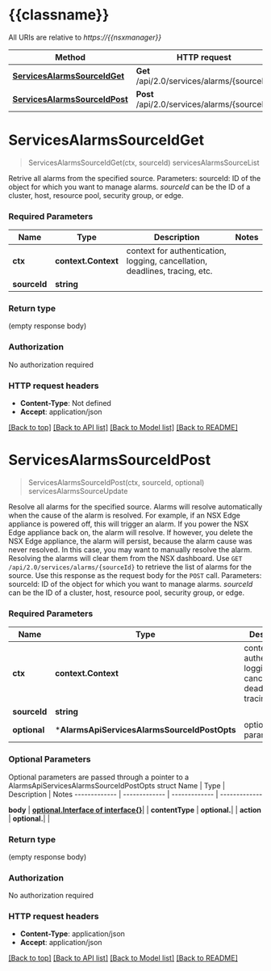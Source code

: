 # {{classname}}

All URIs are relative to *https://{{nsxmanager}}*

Method | HTTP request | Description
------------- | ------------- | -------------
[**ServicesAlarmsSourceIdGet**](AlarmsApi.md#ServicesAlarmsSourceIdGet) | **Get** /api/2.0/services/alarms/{sourceId} | servicesAlarmsSourceList
[**ServicesAlarmsSourceIdPost**](AlarmsApi.md#ServicesAlarmsSourceIdPost) | **Post** /api/2.0/services/alarms/{sourceId} | servicesAlarmsSourceUpdate

# **ServicesAlarmsSourceIdGet**
> ServicesAlarmsSourceIdGet(ctx, sourceId)
servicesAlarmsSourceList

Retrive all alarms from the specified source.   Parameters:  sourceId: ID of the object for which you want to manage alarms. *sourceId* can be the ID of a cluster, host, resource pool, security group, or edge.   

### Required Parameters

Name | Type | Description  | Notes
------------- | ------------- | ------------- | -------------
 **ctx** | **context.Context** | context for authentication, logging, cancellation, deadlines, tracing, etc.
  **sourceId** | **string**|  | 

### Return type

 (empty response body)

### Authorization

No authorization required

### HTTP request headers

 - **Content-Type**: Not defined
 - **Accept**: application/json

[[Back to top]](#) [[Back to API list]](../README.md#documentation-for-api-endpoints) [[Back to Model list]](../README.md#documentation-for-models) [[Back to README]](../README.md)

# **ServicesAlarmsSourceIdPost**
> ServicesAlarmsSourceIdPost(ctx, sourceId, optional)
servicesAlarmsSourceUpdate

Resolve all alarms for the specified source.  Alarms will resolve automatically when the cause of the alarm is resolved.  For example, if an NSX Edge appliance is powered off, this will trigger an alarm. If you power the NSX Edge appliance back on, the alarm will resolve. If however, you delete the NSX Edge appliance, the alarm will persist, because the alarm cause was never resolved. In this case, you may want to manually resolve the alarm. Resolving the alarms will clear them from the NSX dashboard.  Use `GET /api/2.0/services/alarms/{sourceId}` to retrieve the list of alarms for the source. Use this response as the request body for the `POST` call.   Parameters:  sourceId: ID of the object for which you want to manage alarms. *sourceId* can be the ID of a cluster, host, resource pool, security group, or edge.   

### Required Parameters

Name | Type | Description  | Notes
------------- | ------------- | ------------- | -------------
 **ctx** | **context.Context** | context for authentication, logging, cancellation, deadlines, tracing, etc.
  **sourceId** | **string**|  | 
 **optional** | ***AlarmsApiServicesAlarmsSourceIdPostOpts** | optional parameters | nil if no parameters

### Optional Parameters
Optional parameters are passed through a pointer to a AlarmsApiServicesAlarmsSourceIdPostOpts struct
Name | Type | Description  | Notes
------------- | ------------- | ------------- | -------------

 **body** | [**optional.Interface of interface{}**](interface{}.md)|  | 
 **contentType** | **optional.**|  | 
 **action** | **optional.**|  | 

### Return type

 (empty response body)

### Authorization

No authorization required

### HTTP request headers

 - **Content-Type**: application/json
 - **Accept**: application/json

[[Back to top]](#) [[Back to API list]](../README.md#documentation-for-api-endpoints) [[Back to Model list]](../README.md#documentation-for-models) [[Back to README]](../README.md)


